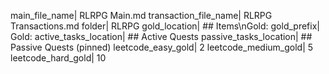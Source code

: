 main_file_name| RLRPG Main.md
transaction_file_name| RLRPG Transactions.md
folder| RLRPG
gold_location| ## Items\nGold: 
gold_prefix| Gold: 
active_tasks_location| ## Active Quests
passive_tasks_location| ## Passive Quests (pinned)
leetcode_easy_gold| 2
leetcode_medium_gold| 5
leetcode_hard_gold| 10